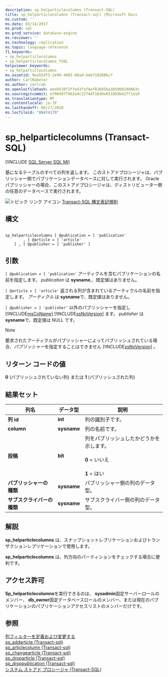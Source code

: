 ```yaml
---
description: sp_helparticlecolumns (Transact-SQL)
title: sp_helparticlecolumns (Transact-sql) |Microsoft Docs
ms.custom: ''
ms.date: 03/14/2017
ms.prod: sql
ms.prod_service: database-engine
ms.reviewer: ''
ms.technology: replication
ms.topic: language-reference
f1_keywords:
- sp_helparticlecolumns
- sp_helparticlecolumns_TSQL
helpviewer_keywords:
- sp_helparticlecolumns
ms.assetid: 9ea55df3-2e99-4683-88ad-bde718288bc7
author: CarlRabeler
ms.author: carlrab
ms.openlocfilehash: eed4538f2ffe43faf6ef83685ba3b5984198663c
ms.sourcegitcommit: e700497f962e4c2274df16d9e651059b42ff1a10
ms.translationtype: MT
ms.contentlocale: ja-JP
ms.lasthandoff: 08/17/2020
ms.locfileid: "88474179"
---
```

# <a name="sp_helparticlecolumns-transact-sql"></a>sp_helparticlecolumns (Transact-SQL)
[!INCLUDE [SQL Server SQL MI](../../includes/applies-to-version/sql-asdbmi.md)]

  基になるテーブルのすべての列を返します。 このストアドプロシージャは、パブリッシャー側でパブリケーションデータベースに対して実行されます。 Oracle パブリッシャーの場合、このストアドプロシージャは、ディストリビューター側の任意のデータベースで実行されます。  
  
 ![トピック リンク アイコン](../../database-engine/configure-windows/media/topic-link.gif "トピック リンク アイコン") [Transact-SQL 構文表記規則](../../t-sql/language-elements/transact-sql-syntax-conventions-transact-sql.md)  
  
## <a name="syntax"></a>構文  
  
```  
  
sp_helparticlecolumns [ @publication = ] 'publication'   
        , [ @article = ] 'article'  
    [ , [ @publisher = ] 'publisher' ]  
```  
  
## <a name="arguments"></a>引数  
`[ @publication = ] 'publication'` アーティクルを含むパブリケーションの名前を指定します。 *publication* は **sysname**,、既定値はありません。  
  
`[ @article = ] 'article'` 返される列が含まれているアーティクルの名前を指定します。 *アーティクル* は **sysname**で、既定値はありません。  
  
`[ @publisher = ] 'publisher'` 以外のパブリッシャーを指定し [!INCLUDE[msCoName](../../includes/msconame-md.md)] [!INCLUDE[ssNoVersion](../../includes/ssnoversion-md.md)] ます。 *publisher* は **sysname**で、既定値は NULL です。  
  
> [!NOTE]  
>  要求されたアーティクルがパブリッシャーによってパブリッシュされている場合、*パブリッシャー*を指定することはできません [!INCLUDE[ssNoVersion](../../includes/ssnoversion-md.md)] 。  
  
## <a name="return-code-values"></a>リターン コードの値  
 **0** (パブリッシュされていない列) または **1** (パブリッシュされた列)  
  
## <a name="result-sets"></a>結果セット  
  
|列名|データ型|説明|  
|-----------------|---------------|-----------------|  
|**列 id**|**int**|列の識別子です。|  
|**column**|**sysname**|列の名前です。|  
|**投稿**|**bit**|列をパブリッシュしたかどうかを示します。<br /><br /> **0** = いいえ<br /><br /> **1** = はい|  
|**パブリッシャーの種類**|**sysname**|パブリッシャー側の列のデータ型。|  
|**サブスクライバーの種類**|**sysname**|サブスクライバー側の列のデータ型。|  
  
## <a name="remarks"></a>解説  
 **sp_helparticlecolumns** は、スナップショットレプリケーションおよびトランザクションレプリケーションで使用します。  
  
 **sp_helparticlecolumns** は、列方向のパーティションをチェックする場合に便利です。  
  
## <a name="permissions"></a>アクセス許可  
 **Sp_helparticlecolumns**を実行できるのは、 **sysadmin**固定サーバーロールのメンバー、 **db_owner**固定データベースロールのメンバー、または現在のパブリケーションのパブリケーションアクセスリストのメンバーだけです。  
  
## <a name="see-also"></a>参照  
 [列フィルターを定義および変更する](../../relational-databases/replication/publish/define-and-modify-a-column-filter.md)   
 [sp_addarticle &#40;Transact-sql&#41;](../../relational-databases/system-stored-procedures/sp-addarticle-transact-sql.md)   
 [sp_articlecolumn &#40;Transact-sql&#41;](../../relational-databases/system-stored-procedures/sp-articlecolumn-transact-sql.md)   
 [sp_changearticle &#40;Transact-sql&#41;](../../relational-databases/system-stored-procedures/sp-changearticle-transact-sql.md)   
 [sp_droparticle &#40;Transact-sql&#41;](../../relational-databases/system-stored-procedures/sp-droparticle-transact-sql.md)   
 [sp_droppublication &#40;Transact-sql&#41;](../../relational-databases/system-stored-procedures/sp-droppublication-transact-sql.md)   
 [システム ストアド プロシージャ &#40;Transact-SQL&#41;](../../relational-databases/system-stored-procedures/system-stored-procedures-transact-sql.md)  
  
  
